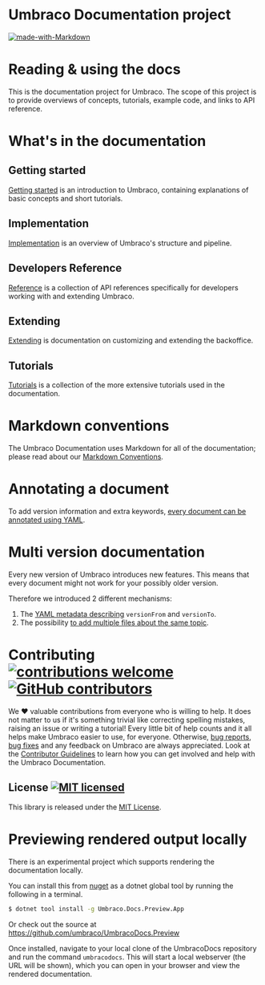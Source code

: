 # Umbraco Documentation project
 [![made-with-Markdown](https://img.shields.io/badge/Made%20with-Markdown-1f425f.svg)](http://commonmark.org)

# Reading & using the docs
This is the documentation project for Umbraco. The scope of this project is to provide overviews of concepts, tutorials, example code, and links to API reference.

# What's in the documentation

## Getting started
[Getting started](Getting-Started/) is an introduction to Umbraco, containing explanations of basic concepts and short tutorials.

## Implementation
[Implementation](Implementation/) is an overview of Umbraco's structure and pipeline.

## Developers Reference
[Reference](Reference/index.md) is a collection of API references specifically for developers working with and extending Umbraco.

## Extending
[Extending](Extending/) is documentation on customizing and extending the backoffice.

## Tutorials
[Tutorials](Tutorials/) is a collection of the more extensive tutorials used in the documentation.

# Markdown conventions
The Umbraco Documentation uses Markdown for all of the documentation; please read about our [Markdown Conventions](Contribute/Markdown-Conventions/).

# Annotating a document

To add version information and extra keywords, [every document can be annotated using YAML](Contribute/Adding-Metadata/index.md).

# Multi version documentation
Every new version of Umbraco introduces new features. This means that every document might not work for your possibly older version.

Therefore we introduced 2 different mechanisms:
1. The [YAML metadata describing](Contribute/Adding-Metadata/index.md) `versionFrom` and `versionTo`.
2. The possibility [to add multiple files about the same topic](Contribute/File-Naming-Conventions/index.md).

# Contributing [![contributions welcome](https://img.shields.io/badge/contributions-welcome-brightgreen.svg?style=flat)](https://github.com/umbraco/UmbracoDocs/issues) [![GitHub contributors](https://img.shields.io/github/contributors/umbraco/UmbracoDocs.svg)](https://GitHub.com/umbraco/UmbracoDocsgraphs/contributors/)
We :heart: valuable contributions from everyone who is willing to help. It does not matter to us if it's something trivial like correcting spelling mistakes, raising an issue or writing a tutorial! Every little bit of help counts and it all helps make Umbraco easier to use, for everyone.
Otherwise, [bug reports](https://github.com/umbraco/UmbracoDocs/issues/), [bug fixes](https://github.com/umbraco/UmbracoDocs/pulls) and any feedback on Umbraco are always appreciated.
Look at the [Contributor Guidelines](CONTRIBUTING.md) to learn how you can get involved and help with the Umbraco Documentation.
## License [![MIT licensed](https://img.shields.io/badge/license-MIT-blue.svg)](./LICENSE.md)
This library is released under the [MIT License](LICENSE.md).

# Previewing rendered output locally

There is an experimental project which supports rendering the documentation locally.

You can install this from [nuget](https://www.nuget.org/packages/Umbraco.Docs.Preview.App/) as a dotnet global tool by running the following in a terminal.

```bash
$ dotnet tool install -g Umbraco.Docs.Preview.App
```

Or check out the source at https://github.com/umbraco/UmbracoDocs.Preview

Once installed, navigate to your local clone of the UmbracoDocs repository and run the command `umbracodocs`. This will start a local webserver (the URL will be shown), which you can open in your browser and view the rendered documentation.
